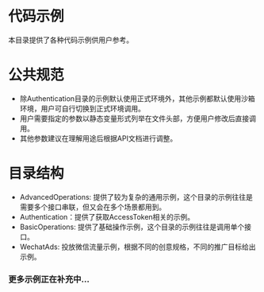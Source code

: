 # 代码示例
本目录提供了各种代码示例供用户参考。

# 公共规范
- 除Authentication目录的示例默认使用正式环境外，其他示例都默认使用沙箱环境，用户可自行切换到正式环境调用。
- 用户需要指定的参数以静态变量形式列举在文件头部，方便用户修改后直接调用。
- 其他参数建议在理解用途后根据API文档进行调整。

# 目录结构
- AdvancedOperations: 提供了较为复杂的通用示例，这个目录的示例往往是需要多个接口串联，但又会在多个场景都用到。
- Authentication：提供了获取AccessToken相关的示例。
- BasicOperations: 提供了基础操作示例，这个目录的示例往往是调用单个接口。
- WechatAds: 投放微信流量示例，根据不同的创意规格，不同的推广目标给出示例。

### 更多示例正在补充中...

